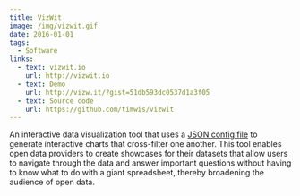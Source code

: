 ```yaml
---
title: VizWit
image: /img/vizwit.gif
date: 2016-01-01
tags:
  - Software
links:
  - text: vizwit.io
    url: http://vizwit.io
  - text: Demo
    url: http://vizw.it/?gist=51db593dc0537d1a3f05
  - text: Source code
    url: https://github.com/timwis/vizwit
---
```

An interactive data visualization tool that uses a [JSON config file](https://gist.github.com/timwis/601224472a5d53cbb908)
to generate interactive charts that cross-filter one another. This tool enables open data providers to create showcases for 
their datasets that allow users to navigate through the data and answer important questions without having to know what to 
do with a giant spreadsheet, thereby broadening the audience of open data. 
